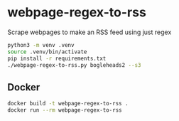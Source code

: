 # webpage-regex-to-rss

Scrape webpages to make an RSS feed using just regex

```bash
python3 -m venv .venv
source .venv/bin/activate
pip install -r requirements.txt
./webpage-regex-to-rss.py bogleheads2 --s3
```

## Docker 

```bash
docker build -t webpage-regex-to-rss .
docker run --rm webpage-regex-to-rss
```